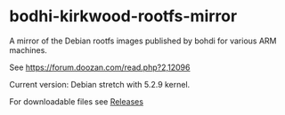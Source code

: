 # bodhi-kirkwood-rootfs-mirror

A mirror of the Debian rootfs images published by bohdi for various ARM machines.

See https://forum.doozan.com/read.php?2,12096

Current version: Debian stretch with 5.2.9 kernel.

For downloadable files see [Releases](https://github.com/pepaslabs/bodhi-kirkwood-rootfs-mirror/releases)
